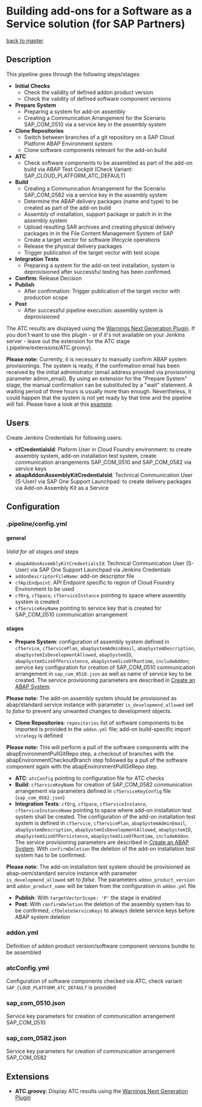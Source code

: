 # Building add-ons for a Software as a Service solution (for SAP Partners)

[back to master](https://github.com/SAP-samples/abap-platform-ci-cd-samples/tree/master)


## Description

This pipeline goes through the following steps/stages:

* __Initial Checks__
  * Check the validity of defined addon product version
  * Check the validity of defined software component versions
* __Prepare System__
  * Preparing a system for add-on assembly
  * Creating a Communication Arrangement for the Scenario SAP_COM_0510 via a service key in the assembly system
* __Clone Repositories__
  * Switch between branches of a git repository on a SAP Cloud Platform ABAP Environment system
  * Clone software components relevant for the add-on build
* __ATC__
  * Check software components to be assembled as part of the add-on build via ABAP Test Cockpit (Check Variant: SAP_CLOUD_PLATFORM_ATC_DEFAULT)
* __Build__
  * Creating a Communication Arrangement for the Scenario SAP_COM_0582 via a service key in the assembly system
  * Determine the ABAP delivery packages (name and type) to be created as part of the add-on build
  * Assembly of installation, support package or patch in in the assembly system
  * Upload resulting SAR archives and creating physical delivery packages in in the File Content Management System of SAP
  * Create a target vector for software lifecycle operations
  * Release the physical delivery packages
  * Trigger publication of the target vector with test scope
* __Integration Tests__
  * Preparing a system for the add-on test installation, system is deprovisioned after successful testing has been confirmed
* __Confirm__: Release Decision
* __Publish__
  * After confirmation: Trigger publication of the target vector with production scope
* __Post__
  * After successful pipeline execution: assembly system is deprovisioned
  
The ATC results are displayed using the [Warnings Next Generation Plugin](https://www.jenkins.io/doc/pipeline/steps/warnings-ng/#warnings-next-generation-plugin). If you don't want to use this plugin - or if it's not available on your Jenkins server - leave out the extension for the ATC stage (.pipeline/extensions/ATC.groovy).

**Please note:** Currently, it is necessary to manually confirm ABAP system provisionings. The system is ready, if the confirmation email has been received by the initial administrator (email address provided via provisioning parameter admin_email). By using an extension for the "Prepare System" stage, the manual confirmation can be substituted by a "wait" statement. A waiting period of three hours is usually more than enough. Nevertheless, it could happen that the system is not yet ready by that time and the pipeline will fail. Please have a look at this [example](https://github.com/SAP-samples/abap-platform-ci-cd-samples/tree/atc-transient-wait).

## Users
Create Jenkins Credentials for following users:
* __cfCredentialsId__: Plaform User in Cloud Foundry environment: to create assembly system, add-on installation test system, create communication arrangements SAP_COM_0510 and SAP_COM_0582 via service keys
* __abapAddonAssemblyKitCredentialsId__: Technical Communication User (S-User) via SAP One Support Launchpad: to create delivery packages via Add-on Assembly Kit as a Service

## Configuration
### .pipeline/config.yml
#### general
*Valid for all stages and steps*

* `abapAddonAssemblyKitCredentialsId`: Technical Communication User (S-User) via SAP One Support Launchpad via Jenkins Credentials
* `addonDescriptorFileName`: add-on descriptor file
* `cfApiEndpoint`: API Endpoint specific to region of Cloud Foundry Environment to be used
* `cfOrg`, `cfSpace`, `cfServiceInstance` pointing to space where assembly system is created
* `cfServiceKeyName` pointing to service key that is created for SAP_COM_0510 communication arrangement
#### stages
* __Prepare System__: configuration of assembly system defined in `cfService`, `cfServicePlan`, `abapSystemAdminEmail`, `abapSystemDescription`, `abapSystemIsDevelopmentAllowed`, `abapSystemID`, `abapSystemSizeOfPersistence`, `abapSystemSizeOfRuntime`, `includeAddon`; service key configuration for creation of SAP_COM_0510 communication arrangement in `sap_com_0510.json` as well as name of service key to be created.
The service provisioning parameters are described in [Create an ABAP System](https://help.sap.com/viewer/65de2977205c403bbc107264b8eccf4b/Cloud/en-US/f0163565eb554f009f990652ca41d1c6.html).

**Please note:** The add-on assembly system should be provisioned as abap/standard service instance with parameter `is_developmend_allowed` set to *false* to prevent any unwanted changes to development objects.
* __Clone Repositories__: `repositories` list of software components to be imported is provided in the `addon.yml` file; add-on build-specific import `strategy` is defined

**Please note:** This will perform a pull of the software components with the abapEnvironmentPullGitRepo step, a checkout of branches with the abapEnvironmentCheckoutBranch step followed by a pull of the software component again with the abapEnvironmentPullGitRepo step.
* __ATC__: `atcConfig` pointing to configuration file for ATC checks
* __Build__: `cfServiceKeyName` for creation of SAP_COM_0582 communication arrangement via parameters defined in `cfServiceKeyConfig` file (`sap_com_0582.json`)
* __Integration Tests__: `cfOrg`, `cfSpace`, `cfServiceInstance`, `cfServiceInstanceName` pointing to space where add-on installation test system shall be created.  The configuration of the add-on installation test system is defined in `cfService`, `cfServicePlan`, `abapSystemAdminEmail`, `abapSystemDescription`, `abapSystemIsDevelopmentAllowed`, `abapSystemID`, `abapSystemSizeOfPersistence`, `abapSystemSizeOfRuntime`, `includeAddon`.
The service provisioning parameters are described in [Create an ABAP System](https://help.sap.com/viewer/65de2977205c403bbc107264b8eccf4b/Cloud/en-US/f0163565eb554f009f990652ca41d1c6.html).
With `confirmDeletion` the deletion of the add-on installation test system has to be confirmed.

**Please note:** The add-on installation test system should be provisioned as abap-oem/standard service instance with parameter `is_developmend_allowed` set to *false*.
The parameters `addon_product_version` and `addon_product_name` will be taken from the configuration in `addon.yml` file
* __Publish__: With `targetVectorScope: 'P'` the stage is enabled
* __Post__: With `confirmDeletion` the deletion of the assembly system has to be confirmed, `cfDeleteServiceKeys` to always delete service keys before ABAP system deletion

### addon.yml
Definition of addon product version/software component versions bundle to be assembled

### atcConfig.yml
Configuration of software components checked via ATC, check variant `SAP_CLOUD_PLATFORM_ATC_DEFAULT` is provided

### sap_com_0510.json
Service key parameters for creation of communication arrangement SAP_COM_0510

### sap_com_0582.json
Service key parameters for creation of communication arrangement SAP_COM_0582

## Extensions
* __ATC.groovy__: Display ATC results using the [Warnings Next Generation Plugin](https://www.jenkins.io/doc/pipeline/steps/warnings-ng/#warnings-next-generation-plugin)
